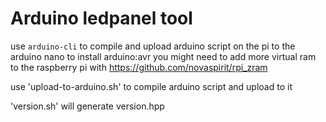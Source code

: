 # Arduino ledpanel tool

use `arduino-cli` to compile and upload arduino script on the pi to the arduino nano
to install arduino:avr you might need to add more virtual ram to the raspberry pi with
https://github.com/novaspirit/rpi_zram

use 'upload-to-arduino.sh' to compile arduino script and upload to it

'version.sh' will generate version.hpp
